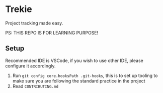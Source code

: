 # Trekie

Project tracking made easy.

PS: THIS REPO IS FOR LEARNING PURPOSE!

## Setup

Recommended IDE is VSCode, if you wish to use other IDE, please configure it accordingly.

1. Run `git config core.hooksPath .git-hooks`, this is to set up tooling to make sure you are following the standard practice in the project
2. Read `CONTRIBUTING.md`
